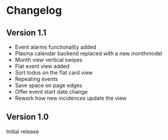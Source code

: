 <!--
    SPDX-FileCopyrightText: 2020 Dimitris Kardarakos <dimkard@posteo.net>
    SPDX-License-Identifier: CC-BY-SA-4.0
-->
# Changelog

## Version 1.1
- Event alarms functionality added
- Plasma calendar backend replaced with a new monthmodel
- Month view vertical swipes
- Flat event view added
- Sort todos on the flat card view
- Repeating events
- Save space on page edges
- Offer event start date change
- Rework how new incidences update the view

## Version 1.0

Initial release
